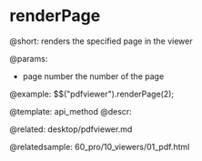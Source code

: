 renderPage
=============

@short:
	renders the specified page in the viewer

@params:

- page		number			the number of the page



@example:
$$("pdfviewer").renderPage(2);

@template:	api_method
@descr:

@related:
desktop/pdfviewer.md

@relatedsample:
60_pro/10_viewers/01_pdf.html